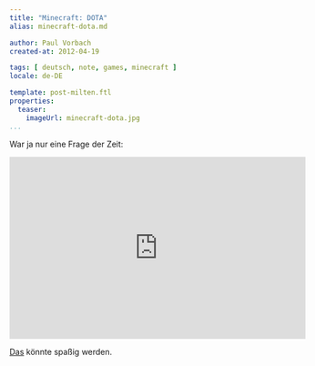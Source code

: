 ```yaml
---
title: "Minecraft: DOTA"
alias: minecraft-dota.md

author: Paul Vorbach
created-at: 2012-04-19

tags: [ deutsch, note, games, minecraft ]
locale: de-DE

template: post-milten.ftl
properties:
  teaser:
    imageUrl: minecraft-dota.jpg
...
```


War ja nur eine Frage der Zeit:

<iframe width="520" height="320" src="https://www.youtube.com/embed/xY5XpjmpR78"
  frameborder="0" allowfullscreen></iframe>

[Das](http://www.minecraftforum.net/topic/1161133-minecraft-dota/) könnte spaßig
werden.
